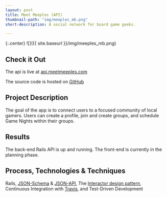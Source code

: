 ```yaml
---
layout: post
title: Meet Meeples (API)
thumbnail-path: "img/meeples_mb.png"
short-description: A social network for board game geeks.

---
```


{:.center}
![]({{ site.baseurl }}/img/meeples_mb.png)

## Check it Out

The api is live at [api.meetmeeples.com](http://api.meetmeeples.com/docs)

The source code is hosted on [GitHub](https://github.com/npauzenga/meet_meeples-server)

## Project Description

The goal of the app is to connect users to a focused community of local gamers. Users can create a profile, join and create groups, and schedule Game Nights within their groups.

## Results

The back-end Rails API is up and running. The front-end is currently in the planning phase.

## Process, Technologies & Techniques

Rails, [JSON-Schema](http://json-schema.org/) & [JSON-API](http://jsonapi.org/), The [Interactor design pattern](http://eng.joingrouper.com/blog/2014/03/03/rails-the-missing-parts-interactors), Continuous Integration with [Travis](https://travis-ci.org/npauzenga/meet_meeples-server), and Test-Driven Development
